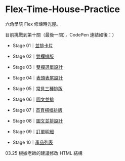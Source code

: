 # Flex-Time-House-Practice
六角學院 Flex 修煉時光屋。　

目前挑戰到第十關（最後一關），CodePen 連結如後：）

 - Stage 01｜[並排卡片](https://codepen.io/YCH06/pen/RwPBrEK)
 
 - Stage 02｜[雙欄排版](https://codepen.io/YCH06/pen/RwPBrEK)
 - Stage 03｜[雙欄選單設計](https://codepen.io/YCH06/pen/oNXMerx)
 - Stage 04｜[表頭表尾設計](https://codepen.io/YCH06/pen/PoqBBdY)
 - Stage 05｜[常見三種排版](https://codepen.io/YCH06/pen/NWqBLjg)
 - Stage 06｜[圖文並排](https://codepen.io/YCH06/pen/QWbBooK?editors=1100)
 - Stage 07｜[首頁橫幅排版](https://codepen.io/YCH06/pen/jOPpRaa)
 - Stage 08｜[圖文並排設計](https://codepen.io/YCH06/pen/bGdjJaR)
 - Stage 09｜[訂單明細](https://codepen.io/YCH06/pen/KKpBjwK)
 - Stage 10｜[產品列表](https://codepen.io/YCH06/pen/wvaEvBO)　
 
 03.25 根據老師的建議修改 HTML 結構
